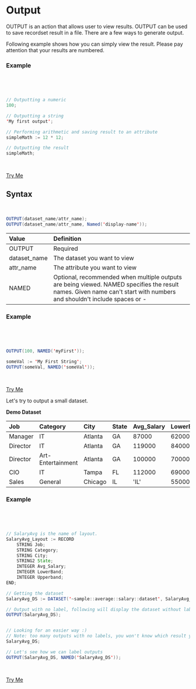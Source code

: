 # Output

OUTPUT is an action that allows user to view results. OUTPUT can be used to save recordset result in a file. 
There are a few ways to generate output.

Following example shows how you can simply view the result. Please pay attention that your results are numbered. 

### Example
<br>
<pre id="SimpleOutput">

``` java
// Outputting a numeric
100;

// Outputting a string
'My first output';

// Performing arithmetic and saving result to an attribute
simpleMath := 12 * 12;

// Outputting the result
simpleMath;

```
</pre>

<a class="trybutton" href="javascript:OpenECLEditor(['SimpleOutput'])"> Try Me </a>

## Syntax
<br>

```java
OUTPUT(dataset_name/attr_name);
OUTPUT(dataset_name/attr_name, Named('display-name'));
```
|Value|Definition|
|:----|:---------|
OUTPUT | Required 
dataset_name | The dataset you want to view 
attr_name | The attribute you want to view
NAMED | Optional, recommended when multiple outputs are being viewed. NAMED specifies the result names. Given name can't start with numbers and shouldn't include spaces or -

### Example

<br>
<pre id="OutputExample">

``` java
OUTPUT(100, NAMED('myFirst'));

someVal := 'My First String';
OUTPUT(someVal, NAMED('someVal'));
```
</pre>

<a class="trybutton" href="javascript:OpenECLEditor(['OutputExample'])"> Try Me </a>


Let's try to output a small dataset. 

**Demo Dataset**

|Job|Category|City|State|Avg_Salary|LowerBand|Upperband|
|:--|:--|:--|:--|:--|:--|:--|
Manager|IT|Atlanta|GA|87000|62000|114000
Director|IT|Atlanta|GA|119000|84000|156000
Director|Art-Entertainment|Atlanta|GA|100000|70000|133000
CIO|IT|Tampa|FL|112000|69000|131000
Sales|General|Chicago|IL|'IL'|55000|32000|121000

### Example

<br>
<pre id="DatasetExample">

``` java
// SalaryAvg is the name of layout.
SalaryAvg_Layout := RECORD
    STRING Job;
    STRING Category;
    STRING City;
    STRING2	State;
    INTEGER	Avg_Salary;
    INTEGER	LowerBand;
    INTEGER	Upperband;
END;

// Getting the dataset
SalaryAvg_DS := DATASET('~sample::average::salary::dataset', SalaryAvg_Layout, THOR);

// Output with no label, following will display the dataset without labeling the output
OUTPUT(SalaryAvg_DS);


// Looking for an easier way :)
// Note: too many outputs with no labels, you won't know which result you are looking at.
SalaryAvg_DS;

// Let's see how we can label outputs
OUTPUT(SalaryAvg_DS, NAMED('SalaryAvg_DS'));

```
</pre>

<a class="trybutton" href="javascript:OpenECLEditor(['DatasetExample'])"> Try Me </a>


